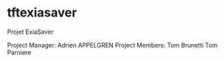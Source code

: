 # tftexiasaver

Projet ExiaSaver

Project Manager: Adrien APPELGREN
Project Members: Tom Brunetti
		 Tom Parniere
